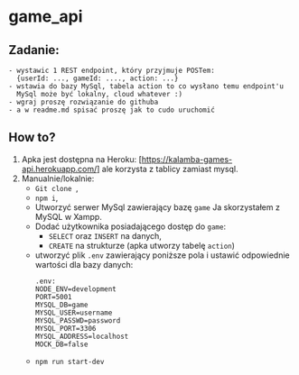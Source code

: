 # game_api

## Zadanie:

```
- wystawic 1 REST endpoint, który przyjmuje POSTem:
  {userId: ..., gameId: ...., action: ...}
- wstawia do bazy MySql, tabela action to co wysłano temu endpoint'u
  MySql może być lokalny, cloud whatever :)
- wgraj proszę rozwiązanie do githuba
- a w readme.md spisać proszę jak to cudo uruchomić
```

## How to?

1. Apka jest dostępna na Heroku: [https://kalamba-games-api.herokuapp.com/] ale korzysta z tablicy zamiast mysql.
2. Manualnie/lokalnie:
   - `Git clone `,
   - `npm i`,
   - Utworzyć serwer MySql zawierający bazę `game`
     Ja skorzystałem z MySQL w Xampp.
   - Dodać użytkownika posiadającego dostęp do `game`:
     - `SELECT` oraz `INSERT` na danych,
     - `CREATE` na strukturze (apka utworzy tabelę `action`)
   - utworzyć plik `.env` zawierający poniższe pola i ustawić odpowiednie wartości dla bazy danych:
     ```
     .env:
     NODE_ENV=development
     PORT=5001
     MYSQL_DB=game
     MYSQL_USER=username
     MYSQL_PASSWD=password
     MYSQL_PORT=3306
     MYSQL_ADDRESS=localhost
     MOCK_DB=false
     ```
   - `npm run start-dev`
